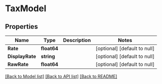 # TaxModel

## Properties
Name | Type | Description | Notes
------------ | ------------- | ------------- | -------------
**Rate** | **float64** |  | [optional] [default to null]
**DisplayRate** | **string** |  | [optional] [default to null]
**RawRate** | **float64** |  | [optional] [default to null]

[[Back to Model list]](../README.md#documentation-for-models) [[Back to API list]](../README.md#documentation-for-api-endpoints) [[Back to README]](../README.md)


